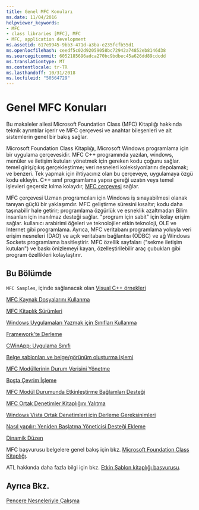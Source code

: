 ```yaml
---
title: Genel MFC Konuları
ms.date: 11/04/2016
helpviewer_keywords:
- MFC
- class libraries [MFC], MFC
- MFC, application development
ms.assetid: 617e9945-9bb3-471d-a3ba-e235fcfb55d1
ms.openlocfilehash: ceedf5c02d92059058bc72942a74852eb8146d38
ms.sourcegitcommit: 6052185696adca270bc9bdbec45a626dd89cdcdd
ms.translationtype: MT
ms.contentlocale: tr-TR
ms.lasthandoff: 10/31/2018
ms.locfileid: "50564729"
---
```

# <a name="general-mfc-topics"></a>Genel MFC Konuları

Bu makaleler ailesi Microsoft Foundation Class (MFC) Kitaplığı hakkında teknik ayrıntılar içerir ve MFC çerçevesi ve anahtar bileşenleri ve alt sistemlerin genel bir bakış sağlar.

Microsoft Foundation Class Kitaplığı, Microsoft Windows programlama için bir uygulama çerçevesidir. MFC C++ programında yazılan, windows, menüler ve iletişim kutuları yönetmek için gereken kodu çoğunu sağlar. temel giriş/çıkış gerçekleştirme; veri nesneleri koleksiyonlarını depolamak; ve benzeri. Tek yapmak için ihtiyacınız olan bu çerçeveye, uygulamaya özgü kodu ekleyin. C++ sınıf programlama yapısı gereği uzatın veya temel işlevleri geçersiz kılma kolaydır, [MFC çerçevesi](../mfc/framework-mfc.md) sağlar.

MFC çerçevesi Uzman programcıları için Windows iş sınayabilmesi olanak tanıyan güçlü bir yaklaşımdır. MFC geliştirme süresini kısaltır; kodu daha taşınabilir hale getirir; programlama özgürlük ve esneklik azaltmadan Bilim insanları için inanılmaz desteği sağlar. "program için sabit" için kolay erişim sağlar. kullanıcı arabirimi öğeleri ve teknolojiler etkin teknoloji, OLE ve Internet gibi programlama. Ayrıca, MFC veritabanı programlama yoluyla veri erişim nesneleri (DAO) ve açık veritabanı bağlantısı (ODBC) ve ağ Windows Sockets programlama basitleştirir. MFC özellik sayfaları ("sekme iletişim kutuları") ve baskı önizlemeyi kayan, özelleştirilebilir araç çubukları gibi program özellikleri kolaylaştırır.

## <a name="in-this-section"></a>Bu Bölümde

`MFC Samples`, içinde sağlanacak olan [Visual C++ örnekleri](../visual-cpp-samples.md)

[MFC Kaynak Dosyalarını Kullanma](../mfc/using-the-mfc-source-files.md)

[MFC Kitaplık Sürümleri](../mfc/mfc-library-versions.md)

[Windows Uygulamaları Yazmak için Sınıfları Kullanma](../mfc/using-the-classes-to-write-applications-for-windows.md)

[Framework'te Derleme](../mfc/building-on-the-framework.md)

[CWinApp: Uygulama Sınıfı](../mfc/cwinapp-the-application-class.md)

[Belge şablonları ve belge/görünüm oluşturma işlemi](../mfc/document-templates-and-the-document-view-creation-process.md)

[MFC Modüllerinin Durum Verisini Yönetme](../mfc/managing-the-state-data-of-mfc-modules.md)

[Boşta Çevrim İşleme](../mfc/idle-loop-processing.md)

[MFC Modül Durumunda Etkinleştirme Bağlamları Desteği](../mfc/support-for-activation-contexts-in-the-mfc-module-state.md)

[MFC Ortak Denetimler Kitaplığını Yalıtma](../mfc/isolation-of-the-mfc-common-controls-library.md)

[Windows Vista Ortak Denetimleri için Derleme Gereksinimleri](../mfc/build-requirements-for-windows-vista-common-controls.md)

[Nasıl yapılır: Yeniden Başlatma Yöneticisi Desteği Ekleme](../mfc/how-to-add-restart-manager-support.md)

[Dinamik Düzen](../mfc/dynamic-layout.md)

MFC başvurusu belgelere genel bakış için bkz. [Microsoft Foundation Class Kitaplığı](../mfc/mfc-desktop-applications.md).

ATL hakkında daha fazla bilgi için bkz. [Etkin Şablon kitaplığı başvurusu](../atl/atl-class-overview.md).

## <a name="see-also"></a>Ayrıca Bkz.

[Pencere Nesneleriyle Çalışma](../mfc/working-with-window-objects.md)

